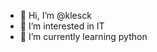 - 👋 Hi, I’m @klesck
- 👀 I’m interested in IT
- 🌱 I’m currently learning python


<!---
klesck/klesck is a ✨ special ✨ repository because its `README.md` (this file) appears on your GitHub profile.
You can click the Preview link to take a look at your changes.
--->
